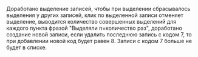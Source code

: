 Доработано выделение записей, чтобы при выделении сбрасывалось выделения у других записей, клик по выделенной записи отменяет выделение, выводится количество совершенных выделений для каждого пункта фразой "Выделяли n=количество раз", доработано создание новой записи, если удалить последнюю запись с кодом 7, то при добавлении новой код будет равен 8. Записи с кодом 7 больше не будет в списке. 
